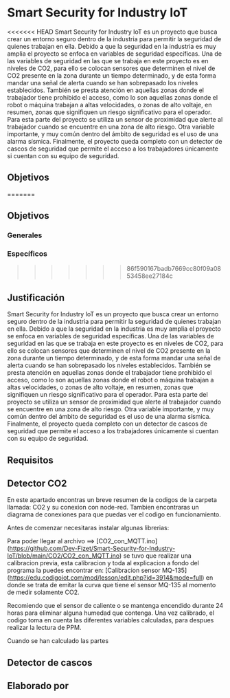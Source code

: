 # Smart Security for Industry IoT

<<<<<<< HEAD
Smart Security for Industry IoT es un proyecto que busca crear un entorno seguro dentro de la industria para permitir la seguridad de quienes trabajan en ella. 
Debido a que la seguridad en la industria es muy amplia el proyecto se enfoca en variables de seguridad específicas.
Una de las variables de seguridad en las que se trabaja en este proyecto es en niveles de CO2, para ello se colocan sensores  que determinen el nivel de CO2 presente en la zona durante un tiempo determinado, y de esta forma mandar una señal de alerta cuando se han sobrepasado los niveles establecidos.
También se presta atención en aquellas zonas donde el trabajador tiene prohibido el acceso, como lo son aquellas zonas donde el robot o máquina trabajan a altas velocidades, o zonas de alto voltaje, en resumen, zonas que signifiquen un riesgo significativo para el operador. Para esta parte del proyecto se utiliza un sensor de proximidad que alerte al trabajador cuando se encuentre en una zona de alto riesgo.
Otra variable importante, y muy común dentro del ámbito de seguridad es el uso de una alarma sísmica.
Finalmente, el proyecto queda completo con un detector de cascos de seguridad que permite el acceso a los trabajadores únicamente si cuentan con su equipo de seguridad.

## Objetivos

=======

## Objetivos

### Generales

### Específicos



>>>>>>> 86f590167badb7669cc80f09a0853458ee27184c
## Justificación

Smart Security for Industry IoT es un proyecto que busca crear un entorno seguro dentro de la industria para permitir la seguridad de quienes trabajan en ella. 
Debido a que la seguridad en la industria es muy amplia el proyecto se enfoca en variables de seguridad específicas.
Una de las variables de seguridad en las que se trabaja en este proyecto es en niveles de CO2, para ello se colocan sensores  que determinen el nivel de CO2 presente en la zona durante un tiempo determinado, y de esta forma mandar una señal de alerta cuando se han sobrepasado los niveles establecidos.
También se presta atención en aquellas zonas donde el trabajador tiene prohibido el acceso, como lo son aquellas zonas donde el robot o máquina trabajan a altas velocidades, o zonas de alto voltaje, en resumen, zonas que signifiquen un riesgo significativo para el operador. Para esta parte del proyecto se utiliza un sensor de proximidad que alerte al trabajador cuando se encuentre en una zona de alto riesgo.
Otra variable importante, y muy común dentro del ámbito de seguridad es el uso de una alarma sísmica.
Finalmente, el proyecto queda completo con un detector de cascos de seguridad que permite el acceso a los trabajadores únicamente si cuentan con su equipo de seguridad.
## Requisitos

## Detector CO2
<p> En este apartado encontras un breve resumen de la codigos de la carpeta llamada: CO2 y su conexion con node-red. Tambien encontraras un diagrama de conexiones para que puedas ver el codigo en funcionamiento. </p>

Antes de comenzar necesitaras instalar algunas librerias: 

Para poder llegar al archivo ==> [CO2_con_MQTT.ino] (https://github.com/Dev-Fizet/Smart-Security-for-Industry-IoT/blob/main/CO2/CO2_con_MQTT.ino) se tuvo que realizar una calibracion previa, esta calibracion y toda al explicacion a fondo del programa la puedes encontrar en: [Calibracion sensor MQ-135] (https://edu.codigoiot.com/mod/lesson/edit.php?id=3914&mode=full) en donde se trata de emitar la curva que tiene el sensor MQ-135 al momento de medir solamente CO2. 

Recomiendo que el sensor de caliente o se mantenga encendido durante 24 horas para eliminar alguna humedad que contenga. Una vez calibrado, el codigo toma en cuenta las diferentes variables calculadas, para despues realizar la lectura de PPM. 

Cuando se han calculado las partes 
  
 
## Detector de cascos


## Elaborado por

